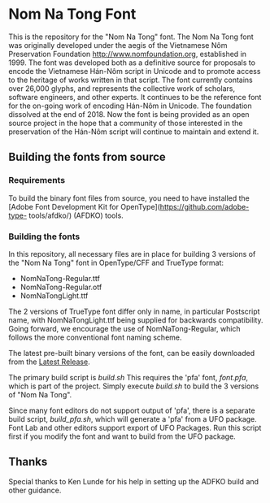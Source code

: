# Nom Na Tong Font

This is the repository for the "Nom Na Tong" font. The Nom Na Tong font was originally developed
under the aegis of the Vietnamese Nôm Preservation Foundation <http://www.nomfoundation.org>,
established in 1999. The font was developed both as a definitive source for proposals to encode the
Vietnamese Hán-Nôm script in Unicode and to promote access to the heritage of works written in that
script. The font currently contains over 26,000 glyphs, and represents the collective work of
scholars, software engineers, and other experts. It continues to be the reference font for the
on-going work of encoding Hán-Nôm in Unicode. The foundation dissolved at the end of 2018. Now the
font is being provided as an open source project in the hope that a community of those interested in
the preservation of the Hán-Nôm script will continue to maintain and extend it.

## Building the fonts from source

### Requirements

To build the binary font files from source, you need to have installed the [Adobe Font Development
Kit for OpenType](https://github.com/adobe-type- tools/afdko/) (AFDKO) tools.

### Building the fonts

In this repository, all necessary files are in place for building 3 versions of the "Nom Na Tong"
font in OpenType/CFF and TrueType format:
* NomNaTong-Regular.ttf
* NomNaTong-Regular.otf
* NomNaTongLight.ttf


The 2 versions of TrueType font differ only in name, in particular Postscript
name, with NomNaTongLight.ttf being supplied for backwards compatibility. Going
forward, we encourage the use of NomNaTong-Regular, which follows the more conventional font naming
scheme.

The latest pre-built binary versions of the font, can be easily downloaded from the [Latest Release](https://github.com/nomfoundation/font/releases/latest/).

The primary build script is *build.sh* This requires the 'pfa' font, *font.pfa*, which is part of
the project. Simply execute *build.sh* to build the 3 versions of "Nom Na Tong".

Since many font editors do not support output of 'pfa', there is a separate build script,
*build_pfa.sh*, which will generate a 'pfa' from a UFO package. Font Lab and other editors support
export of UFO Packages. Run this script first if you modify the font and want to build from the UFO
package.

## Thanks
Special thanks to Ken Lunde for his help in setting up the ADFKO build and other guidance. 
